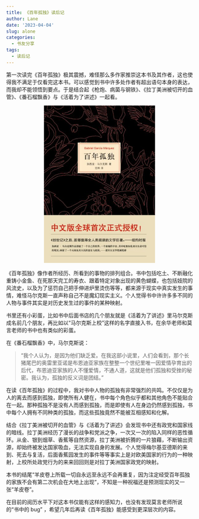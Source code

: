 ```yaml
---
title: 《百年孤独》读后记
author: Lane
date: '2023-04-04'
slug: alone
categories:
  - 书友分享
tags:
  - 读后记
---
```


第一次读完《百年孤独》极其震撼，难怪那么多作家推崇这本书及其作者，这也使得我不满足于仅看完这本书。可以感觉到书中许多处作者有超出语句本身的表达，而我却不能领悟到要点。于是结合起《枪炮、病菌与钢铁》、《拉丁美洲被切开的血管》、《番石榴飘香》与《活着为了讲述》一起看。

<center><img src="bainiangudu.jpg" width=300></center>

《百年孤独》像作者所经历、所看到的事物的排列组合。书中包括吃土、不断融化重铸小金鱼、在死那天完工的寿衣、跟着特定对象出现的黄色蝴蝶，也包括妓院的风流史，以及为了惩罚自己把手伸进炉里烫伤等等，都来源于现实中真实发生的事情，难怪马尔克斯一直声称自己不是魔幻现实主义。个人觉得书中许许多多不同的人物与事件其实是对历史发生过的事件的某种映射。

书里还有小彩蛋，比如书中后面书店的几个朋友就是《活着为了讲述》里马尔克斯成名前几个朋友，再比如以“马尔克斯上校”这样的名字直接入书，在余华老师和莫言老师的书中也有类似的彩蛋。

在《番石榴飘香》中，马尔克斯说：

> “我个人认为，是因为他们缺乏爱。在我这部小说里，人们会看到，那个长猪尾巴的奥雷里亚诺是布恩迪亚家族在整整一个世纪里唯一因爱情孕育出的后代，布恩迪亚家族的人不懂爱情，不通人道，这就是他们孤独和受挫的秘密。我认为，孤独的反义词是团结。”

在读《百年孤独》的过程中，我对书中人物的孤独有非常强烈的共鸣。不仅仅是为人的离去而感到孤独，即使所有人健在，书中每个角色似乎都和其他角色不能贴合在一起。那种孤独不是没有人而感到孤独，而是即使有人在身边仍然感到孤独，书中每个人拥有不同种类的孤独，而这些孤独竟然不能被互相感知和化解。

结合《拉丁美洲被切开的血管》与《活着为了讲述》会发现书中还有政党和国家线的暗线。拉丁美洲经历了漫长的战争和党派之争，一次又一次的陷入同样的恶性循环。从金、银到烟草、香蕉等自然资源，拉丁美洲被折腾的一片狼藉，不断输出资源，却始终被发达国家吸血，无法实现自身的发展。个人觉得梅尔基亚德斯的来到、死去与复活，后面香蕉园发生的事件等等事实上是对欧美国家的行为的一种映射，上校所处政党行为的来来回回则是对拉丁美洲国家政党的映射。

本书的结尾“羊皮卷上所载一切自永远至永远不会再重复，因为注定经受百年孤独的家族不会有第二次机会在大地上出现”，不知是一种祝福还是预测现实的又一张“羊皮卷”。

在目前的阅历水平下对这本书仅能有这样的感知力，也没有发现莫言老师所说的“书中的 bug” ，希望几年后再读《百年孤独》能感受到更深层次的内容。
